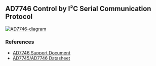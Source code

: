 ## AD7746 Control by I²C Serial Communication Protocol

<a href="https://ibb.co/rvvXb4B"><img src="https://i.ibb.co/g66cvz0/AD7746-diagram.png" alt="AD7746-diagram" border="0"></a>

### References
- <a href="https://MattDevangelio.github.io/support_document.pdf" target="_blank">AD7746 Support Document</a>
- <a href="https://www.analog.com/media/en/technical-documentation/data-sheets/AD7745_7746.pdf" target="_blank">AD7745/AD7746 Datasheet</a>

<!--- [AD7745/AD7746 Datasheet](https://www.analog.com/media/en/technical-documentation/data-sheets/AD7745_7746.pdf)


